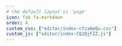 ```yaml
---
# the default layout is 'page'
icon: fab fa-markdown
order: 4
custom_css: ["editor/index-cYzaAeQu.css"]
custom_js: ["editor/index-CQ2QjFZZ.js"]
---
```


<div id="root"></div>
